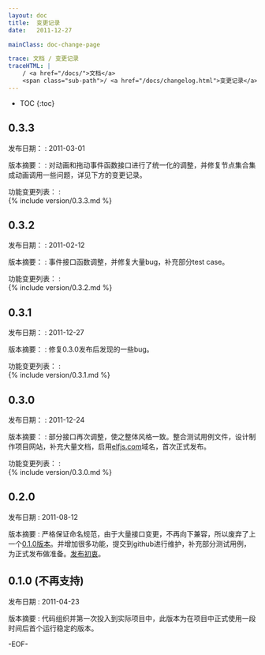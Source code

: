 ```yaml
---
layout: doc
title:  变更记录
date:   2011-12-27

mainClass: doc-change-page

trace: 文档 / 变更记录
traceHTML: |
    / <a href="/docs/">文档</a>
    <span class="sub-path">/ <a href="/docs/changelog.html">变更记录</a></span>
---
```


* TOC
{:toc}

## 0.3.3

发布日期：
:	2011-03-01

版本摘要：
:	对动画和拖动事件函数接口进行了统一化的调整，并修复节点集合集成动画调用一些问题，详见下方的变更记录。

功能变更列表：
:	
{% include version/0.3.3.md %}

## 0.3.2

发布日期：
:	2011-02-12

版本摘要：
:	事件接口函数调整，并修复大量bug，补充部分test case。

功能变更列表：
:	
{% include version/0.3.2.md %}

## 0.3.1

发布日期：
:	2011-12-27

版本摘要：
:	修复0.3.0发布后发现的一些bug。

功能变更列表：
:	
{% include version/0.3.1.md %}

## 0.3.0

发布日期：
:	2011-12-24

版本摘要：
:	部分接口再次调整，使之整体风格一致。整合测试用例文件，设计制作项目网站，补充大量文档，启用[elfjs.com](http://elfjs.com/)域名，首次正式发布。

功能变更列表：
:	
{% include version/0.3.0.md %}

## 0.2.0

发布日期
:	2011-08-12

版本摘要
:	严格保证命名规范，由于大量接口变更，不再向下兼容，所以废弃了上一个[0.1.0版本](#0.1.0)。并增加很多功能，提交到github进行维护，补充部分测试用例，为正式发布做准备。[发布初衷](/blog/?p=1)。

## 0.1.0 (不再支持)

发布日期
:	2011-04-23

版本摘要
:	代码组织并第一次投入到实际项目中，此版本为在项目中正式使用一段时间后首个运行稳定的版本。

-EOF-